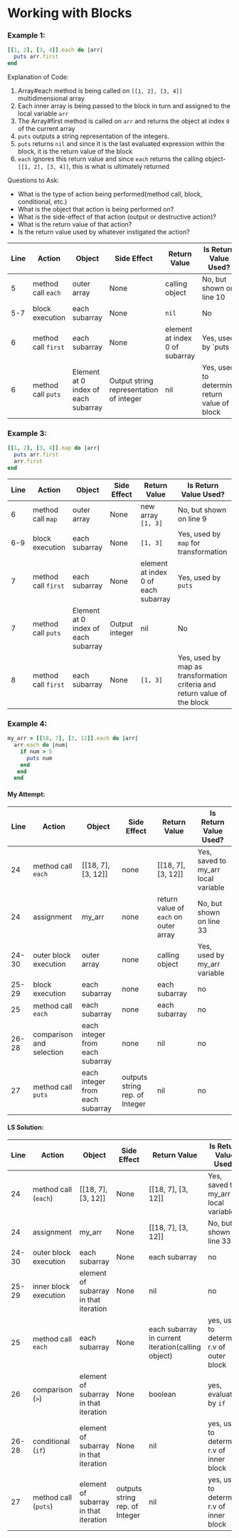 # Working with Blocks
### Example 1: 

```ruby
[[1, 2], [3, 4]].each do |arr|
  puts arr.first
end
```

Explanation of Code: 
1. Array#each method is being called on `[[1, 2], [3, 4]]` multidimensional array
2. Each inner array is being passed to the block in turn and assigned to the local variable `arr`
3. The Array#first method is called on `arr` and returns the object at index `0` of the current array
4. `puts` outputs a string representation of the integers. 
5. `puts` returns `nil` and since it is the last evaluated expression within the block, it is the return value of the block
6. `each` ignores this return value and since `each` returns the calling object- `[[1, 2], [3, 4]]`, this is what is ultimately returned

Questions to Ask: 
- What is the type of action being performed(method call, block, conditional, etc.)
- What is the object that action is being performed on?
- What is the side-effect of that action (output or destructive action)?
- What is the return value of that action?
- Is the return value used by whatever instigated the action?

**Line** |      Action        |    Object     | Side Effect | Return Value    |     Is Return Value Used?         |
---------|--------------------|---------------|-------------|-----------------|-----------------------------------|
   5     | method call `each` | outer array   |     None    | calling object  | No, but shown on line 10   |
  5-7    | block execution    | each subarray |     None    | `nil`           |     No |
   6     | method call `first`| each subarray |     None    | element at index 0 of subarray | Yes, used by `puts|
   6     | method call `puts` | Element at 0 index of each subarray | Output string representation of integer | nil     | Yes, used to determine return value of block |    |
   











### Example 3: 

```ruby
[[1, 2], [3, 4]].map do |arr|
  puts arr.first
  arr.first
end
```

**Line** |      Action        |    Object   | Side Effect | Return Value |     Is Return Value Used?         |
---------|--------------------|-------------|-------------|--------------|-----------------------------------|
   6     | method call `map`  | outer array |     None    | new array `[1, 3]`   | No, but shown on line 9   |
  6-9    | block execution    | each subarray |   None    | `[1, 3]`     |     Yes, used by `map` for transformation |
   7     | method call `first`| each subarray | None     | element at index 0 of each subarray | Yes, used by `puts`|
   7     | method call `puts` | Element at 0 index of each subarray | Output integer | nil     | No         |
   8     | method call `first`| each subarray | None     | `[1, 3]` | Yes, used by map as transformation criteria and return value of the block| 
   
### Example 4:

```ruby
my_arr = [[18, 7], [3, 12]].each do |arr|
  arr.each do |num|
    if num > 5
      puts num
    end
   end
  end
```
#### My Attempt: 
**Line** |      Action        |    Object     | Side Effect |     Return Value     |     Is Return Value Used?         |
---------|--------------------|---------------|-------------|----------------------|-----------------------------------|
   24    | method call `each` | [[18, 7], [3, 12]]   |   none      | [[18, 7], [3, 12]]   | Yes, saved to my_arr local variable   |
   24    | assignment         | my_arr        |   none      | return value of `each` on outer array  | No, but shown on line 33 |
 24-30   | outer block execution | outer array   |   none      | calling object       | Yes, used by my_arr variable |
 25-29   | block execution    | each subarray |   none      | each subarray        |              no              |
   25    | method call `each` | each subarray |   none      | each subarray        |              no              |
 26-28   | comparison and selection | each integer from each subarray | none       |  nil                          | no          |
  27     | method call `puts` | each integer from each subarray | outputs string rep. of Integer | nil             | no          |
  
#### LS Solution:

**Line** |      Action           |    Object     | Side Effect |     Return Value     |     Is Return Value Used?         |
---------|-----------------------|---------------|-------------|----------------------|-----------------------------------|
   24    | method call (`each`)  | [[18, 7], [3, 12]]   |   None      | [[18, 7], [3, 12]]   | Yes, saved to my_arr local variable   |
   24    | assignment            | my_arr        |   None      | [[18, 7], [3, 12]]   | No, but shown on line 33 |
 24-30   | outer block execution | each subarray |   None | each subarray       |              no              |
 25-29   | inner block execution | element of subarray in that iteration |   None   | nil     |              no              |
   25    | method call `each`    | each subarray |   None      | each subarray in current iteration(calling object)  |yes, used to determine r.v of outer block |
   26    | comparison (`>`)      | element of subarray in that iteration | None       | boolean  | yes, evaluated by `if`       | 
 26-28   | conditional (`if`)    | element of subarray in that iteration | None       |  nil     | yes, used to determine r.v of inner block |
  27     | method call (`puts`)  | element of subarray in that iteration | outputs string rep. of Integer | nil            | yes, used to determine r.v of inner block         |
  










